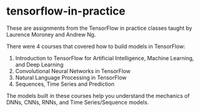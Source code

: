 # tensorflow-in-practice
These are assignments from the TensorFlow in practice classes taught by Laurence Moroney and Andrew Ng.

There were 4 courses that covered how to build models in TensorFlow:

1. Introduction to TensorFlow for Artificial Intelligence, Machine Learning, and Deep Learning
2. Convolutional Neural Networks in TensorFlow
3. Natural Language Processing in TensorFlow
4. Sequences, Time Series and Prediction

The models built in these courses help you understand the mechanics of DNNs, CNNs, RNNs, and Time Series/Sequence models.
